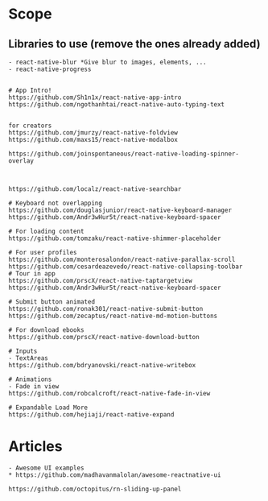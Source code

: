 # Scope
## Libraries to use (remove the ones already added)

	- react-native-blur *Give blur to images, elements, ...
	- react-native-progress


	# App Intro!
	https://github.com/Sh1n1x/react-native-app-intro
	https://github.com/ngothanhtai/react-native-auto-typing-text

	
	for creators
	https://github.com/jmurzy/react-native-foldview
	https://github.com/maxs15/react-native-modalbox

	https://github.com/joinspontaneous/react-native-loading-spinner-overlay



	https://github.com/localz/react-native-searchbar

	# Keyboard not overlapping
	https://github.com/douglasjunior/react-native-keyboard-manager
	https://github.com/Andr3wHur5t/react-native-keyboard-spacer

	# For loading content
	https://github.com/tomzaku/react-native-shimmer-placeholder

	# For user profiles
	https://github.com/monterosalondon/react-native-parallax-scroll
	https://github.com/cesardeazevedo/react-native-collapsing-toolbar
	# Tour in app
	https://github.com/prscX/react-native-taptargetview
	https://github.com/Andr3wHur5t/react-native-keyboard-spacer

	# Submit button animated
	https://github.com/ronak301/react-native-submit-button
	https://github.com/zecaptus/react-native-md-motion-buttons

	# For download ebooks
	https://github.com/prscX/react-native-download-button

	# Inputs
	- TextAreas
	https://github.com/bdryanovski/react-native-writebox

	# Animations
	- Fade in view
	https://github.com/robcalcroft/react-native-fade-in-view

	# Expandable Load More
	https://github.com/hejiaji/react-native-expand



# Articles
	- Awesome UI examples
	* https://github.com/madhavanmalolan/awesome-reactnative-ui

	https://github.com/octopitus/rn-sliding-up-panel